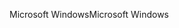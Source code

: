 <span data-ttu-id="fa6f6-101">Microsoft Windows</span><span class="sxs-lookup"><span data-stu-id="fa6f6-101">Microsoft Windows</span></span>